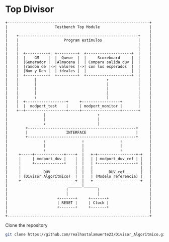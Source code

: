 # Top Divisor
    +---------------------------------------------------------------+
    |                     Testbench Top Module                      |
    |                                                               |
    |    +-----------------------------------------------------+    |
    |    |                    Program estímulos                |    |
    |    |                                                     |    |
    |    |                                                     |    |
    |    |  +----------+  +---------+  +--------------------+  |    |
    |    |  |    GM    |  |  Queue  |  |     Scoreboard     |  |    |
    |    |  |Generador |  |Almacena |  | Compara salida duv |  |    |
    |    |  |ramdon de |->| valores |->| con los esperados  |  |    |
    |    |  |Num y Den |  | ideales |  |                    |  |    |
    |    |  +----------+  +---------+  +--------------------+  |    |
    |    |       |                               ↑             |    |
    |    |       |                               |             |    |
    |    |       |                               |             |    |
    |    |       |                               |             |    |
    |    |       ↓                               |             |    |
    |    |  +------------------+     +-----------------+       |    |
    |    |  |  modport_test    |     | modport_monitor |       |    |
    |    +--+------------------+-----+-----------------+-------+    |
    |                |                       ↑                      |
    |                |                       |                      |
    |                ↓                       |                      |
    |        +------------------------------------------------+     |
    |        |                 INTERFACE                      |     |
    |        +------------------------------------------------+     |
    |                ↑                ↑                ↑            |
    |                |                |                |            |
    |                ↓                |                ↓            |
    |     +-----+-------------+----+  |   +-+-----------------+-+   |
    |     |     | modport_duv |    |  |   | | modport_duv_ref | |   |
    |     |     +-------------+    |  |   | +-----------------+ |   |
    |     |                        |  |   |                     |   |
    |     |          DUV           |  |   |       DUV_ref       |   |
    |     | (Divisor Algorítmico)  |  |   | (Modelo referencia) |   |
    |     +------------------------+  |   +---------------------+   |
    |                           ______|______                       |
    |                          |             |                      |
    |                          |             |                      |
    |                      +-------+     +-------+                  |
    |                      | RESET |     | Clock |                  |
    |                      +-------+     +-------+                  |
    |                                                               |
    +---------------------------------------------------------------+


    
Clone the repository
```bash
git clone https://github.com/realhastalamuerte23/Divisor_Algoritmico.git
```
